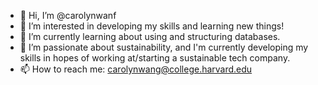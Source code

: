 - 👋 Hi, I’m @carolynwanf
- 👀 I’m interested in developing my skills and learning new things!
- 🌱 I’m currently learning about using and structuring databases.
- 💞️ I’m passionate about sustainability, and I'm currently developing my skills in hopes of working at/starting a sustainable tech company.
- 📫 How to reach me: carolynwang@college.harvard.edu

<!---
carolynwanf/carolynwanf is a ✨ special ✨ repository because its `README.md` (this file) appears on your GitHub profile.
You can click the Preview link to take a look at your changes.
--->
